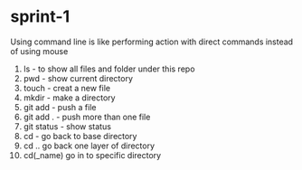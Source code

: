 # sprint-1
Using command line is like performing action with direct commands instead of using mouse
1) ls - to show all files and folder under this repo
2) pwd - show current directory
3) touch - creat a new file
4) mkdir - make a directory
5) git add  - push a file
6) git add . - push more than one file
7) git status - show status
8) cd - go back to base directory
9) cd .. go back one layer of directory
10) cd(_name)  go in to specific directory